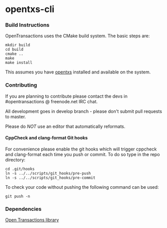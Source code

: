 opentxs-cli
==============

### Build Instructions

OpenTransactions uses the CMake build system. The basic steps are:

    mkdir build
    cd build
    cmake ..
    make
    make install

This assumes you have [opentxs](https://github.com/Open-Transactions/opentxs)
installed and available on the system.

### Contributing

If you are planning to contribute please contact the devs in #opentransactions @ freenode.net IRC chat.

All development goes in develop branch - please don't submit pull requests to master.

Please do *NOT* use an editor that automatically reformats.

#### CppCheck and clang-format Git hooks

For convenience please enable the git hooks which will trigger cppcheck and
clang-format each time you push or commit. To do so type in the repo directory:

    cd .git/hooks
    ln -s ../../scripts/git_hooks/pre-push
    ln -s ../../scripts/git_hooks/pre-commit

To check your code without pushing the following command can be used:

    git push -n

### Dependencies

[Open Transactions library](https://github.com/Open-Transactions/opentxs)
